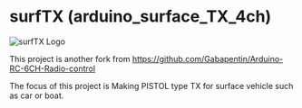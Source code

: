 # surfTX (arduino_surface_TX_4ch)




![surfTX Logo](https://github.com/doohans/arduino_surface_TX_4ch/blob/master/Images/logo.png)

This project is another fork from https://github.com/Gabapentin/Arduino-RC-6CH-Radio-control

The focus of this project is Making PISTOL type TX for surface vehicle such as car or boat.

